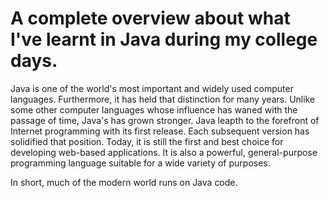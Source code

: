 # A complete overview about what I've learnt in Java during my college days.
Java is one of the world's most important and widely used computer languages. Furthermore, it has held that distinction for many years. Unlike some other computer languages whose influence has waned with the passage of time, Java's has grown stronger. Java leapth to the forefront of Internet programming with its first release. Each subsequent version has solidified that position. Today, it is still the first and best choice for developing web-based applications. It is also a powerful, general-purpose programming language suitable for a wide variety of purposes. 

In short, much of the modern world runs on Java code.
